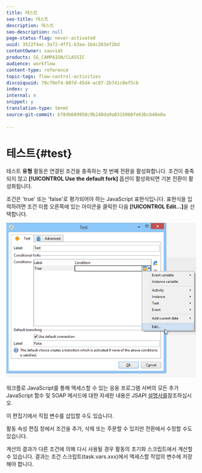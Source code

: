```yaml
---
title: 테스트
seo-title: 테스트
description: 테스트
seo-description: null
page-status-flag: never-activated
uuid: 3522f4ac-3a72-4ff1-b3aa-1b4c283ef2bd
contentOwner: sauviat
products: SG_CAMPAIGN/CLASSIC
audience: workflow
content-type: reference
topic-tags: flow-control-activities
discoiquuid: 78c70ef4-807d-45d4-ac87-2b741c0ef5cb
index: y
internal: n
snippet: y
translation-type: tm+mt
source-git-commit: b78db689958c9b240da9a0315060fe63bcb48e0a

---
```



# 테스트{#test}

테스트 **유형** 활동은 연결된 조건을 충족하는 첫 번째 전환을 활성화합니다. 조건이 충족되지 않고 **[!UICONTROL Use the default fork]** 옵션이 활성화되면 기본 전환이 활성화됩니다.

조건은 &#39;true&#39; 또는 &#39;false&#39;로 평가되어야 하는 JavaScript 표현식입니다. 표현식을 입력하려면 조건 이름 오른쪽에 있는 아이콘을 클릭한 다음 **[!UICONTROL Edit...]**&#x200B;을 선택합니다.

![](assets/edit_test.png)

워크플로 JavaScript를 통해 액세스할 수 있는 응용 프로그램 서버의 모든 추가 JavaScript 함수 및 SOAP 메서드에 대한 자세한 내용은 JSAPI [설명서를](https://docs.adobe.com/content/help/en/campaign-classic/technicalresources/api/index.html)참조하십시오.

이 편집기에서 직접 변수를 삽입할 수도 있습니다.

활동 속성 편집 창에서 조건을 추가, 삭제 또는 주문할 수 있지만 전환에서 수정할 수도 있습니다.

계산의 결과가 다른 조건에 의해 다시 사용될 경우 활동의 초기화 스크립트에서 계산할 수 있습니다. 결과는 조건 스크립트(task.vars.xxx)에서 액세스할 작업의 변수에 저장해야 합니다.
